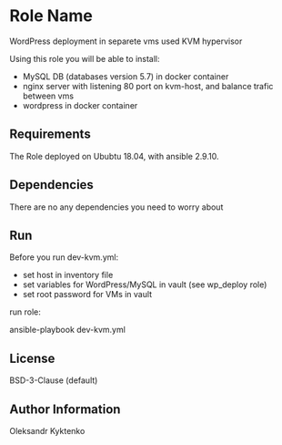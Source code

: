 Role Name
=========

WordPress deployment in separete vms used KVM hypervisor

Using this role you will be able to install:

 - MySQL DB (databases version 5.7) in docker container
 - nginx server with listening 80 port on kvm-host, and balance trafic between vms
 - wordpress in docker container

Requirements
------------

 The Role deployed on Ububtu 18.04, with ansible 2.9.10.
     

Dependencies
------------

There are no any dependencies you need to worry about

Run
----------------
Before you run dev-kvm.yml:
 
 - set host in inventory file
 - set variables for WordPress/MySQL in vault (see wp_deploy role)
 - set root password for VMs in vault
 
run role:

ansible-playbook dev-kvm.yml


License
-------

BSD-3-Clause (default)

Author Information
------------------

Oleksandr Kyktenko 